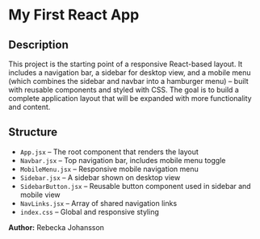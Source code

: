 # My First React App

## Description
This project is the starting point of a responsive React-based layout. It includes a navigation bar, a sidebar for desktop view, and a mobile menu (which combines the sidebar and navbar into a hamburger menu) – built with reusable components and styled with CSS. The goal is to build a complete application layout that will be expanded with more functionality and content.


## Structure
- `App.jsx` – The root component that renders the layout
- `Navbar.jsx` – Top navigation bar, includes mobile menu toggle
- `MobileMenu.jsx` – Responsive mobile navigation menu
- `Sidebar.jsx` – A sidebar shown on desktop view
- `SidebarButton.jsx` – Reusable button component used in sidebar and mobile view
- `NavLinks.jsx` – Array of shared navigation links
- `index.css` – Global and responsive styling


**Author:** Rebecka Johansson
